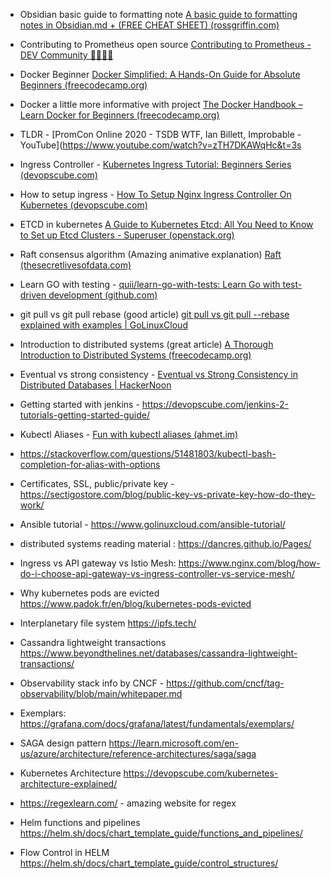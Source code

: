 - Obsidian basic guide to formatting note [A basic guide to formatting notes in Obsidian.md + (FREE CHEAT SHEET) (rossgriffin.com)](https://rossgriffin.com/tutorials/obsidian-basics-guide/)

- Contributing to Prometheus open source [Contributing to Prometheus - DEV Community 👩‍💻👨‍💻](https://dev.to/asquare14/contributing-to-prometheus-5f11)
- Docker Beginner [Docker Simplified: A Hands-On Guide for Absolute Beginners (freecodecamp.org)](https://www.freecodecamp.org/news/docker-simplified-96639a35ff36/)

- Docker a little more informative with project [The Docker Handbook – Learn Docker for Beginners (freecodecamp.org)](https://www.freecodecamp.org/news/the-docker-handbook/)

- TLDR - [PromCon Online 2020 - TSDB WTF, Ian Billett, Improbable - YouTube](https://www.youtube.com/watch?v=zTH7DKAWqHc&t=3s

- Ingress Controller - [Kubernetes Ingress Tutorial: Beginners Series (devopscube.com)](https://devopscube.com/kubernetes-ingress-tutorial/)

- How to setup ingress - [How To Setup Nginx Ingress Controller On Kubernetes (devopscube.com)](https://devopscube.com/setup-ingress-kubernetes-nginx-controller/)
-  ETCD in kubernetes [A Guide to Kubernetes Etcd: All You Need to Know to Set up Etcd Clusters - Superuser (openstack.org)](https://superuser.openstack.org/articles/a-guide-to-kubernetes-etcd-all-you-need-to-know-to-set-up-etcd-clusters/)

- Raft consensus algorithm (Amazing animative explanation) [Raft (thesecretlivesofdata.com)](http://thesecretlivesofdata.com/raft/)

- Learn GO with testing - [quii/learn-go-with-tests: Learn Go with test-driven development (github.com)](https://github.com/quii/learn-go-with-tests)
- git pull vs git pull rebase (good article) [git pull vs git pull --rebase explained with examples | GoLinuxCloud](https://www.golinuxcloud.com/git-pull-vs-git-pull-rebase/)

- Introduction to distributed systems (great article) [A Thorough Introduction to Distributed Systems (freecodecamp.org)](https://www.freecodecamp.org/news/a-thorough-introduction-to-distributed-systems-3b91562c9b3c/)

- Eventual vs strong consistency - [Eventual vs Strong Consistency in Distributed Databases | HackerNoon](https://hackernoon.com/eventual-vs-strong-consistency-in-distributed-databases-282fdad37cf7) 

- Getting started with jenkins -  https://devopscube.com/jenkins-2-tutorials-getting-started-guide/
- Kubectl Aliases - [Fun with kubectl aliases (ahmet.im)](https://ahmet.im/blog/kubectl-aliases/)
- https://stackoverflow.com/questions/51481803/kubectl-bash-completion-for-alias-with-options
- Certificates, SSL, public/private key - https://sectigostore.com/blog/public-key-vs-private-key-how-do-they-work/
- Ansible tutorial - https://www.golinuxcloud.com/ansible-tutorial/
- distributed systems  reading material : https://dancres.github.io/Pages/
- Ingress vs API gateway vs Istio Mesh: https://www.nginx.com/blog/how-do-i-choose-api-gateway-vs-ingress-controller-vs-service-mesh/
- Why kubernetes pods are evicted https://www.padok.fr/en/blog/kubernetes-pods-evicted
- Interplanetary file system https://ipfs.tech/
- Cassandra lightweight transactions https://www.beyondthelines.net/databases/cassandra-lightweight-transactions/
- Observability stack info by CNCF - https://github.com/cncf/tag-observability/blob/main/whitepaper.md
- Exemplars: https://grafana.com/docs/grafana/latest/fundamentals/exemplars/
- SAGA design pattern https://learn.microsoft.com/en-us/azure/architecture/reference-architectures/saga/saga
- Kubernetes Architecture https://devopscube.com/kubernetes-architecture-explained/
- https://regexlearn.com/ - amazing website for regex 
- Helm functions and pipelines https://helm.sh/docs/chart_template_guide/functions_and_pipelines/
- Flow Control in HELM https://helm.sh/docs/chart_template_guide/control_structures/


